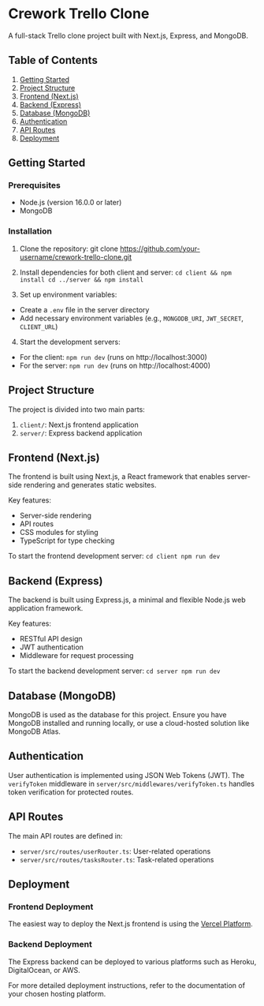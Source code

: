 # Crework Trello Clone

A full-stack Trello clone project built with Next.js, Express, and MongoDB.

## Table of Contents

1. [Getting Started](#getting-started)
2. [Project Structure](#project-structure)
3. [Frontend (Next.js)](#frontend-nextjs)
4. [Backend (Express)](#backend-express)
5. [Database (MongoDB)](#database-mongodb)
6. [Authentication](#authentication)
7. [API Routes](#api-routes)
8. [Deployment](#deployment)

## Getting Started

### Prerequisites

- Node.js (version 16.0.0 or later)
- MongoDB

### Installation

1. Clone the repository:
git clone https://github.com/your-username/crework-trello-clone.git

2. Install dependencies for both client and server:
`cd client && npm install cd ../server && npm install`

3. Set up environment variables:
- Create a `.env` file in the server directory
- Add necessary environment variables (e.g., `MONGODB_URI`, `JWT_SECRET`, `CLIENT_URL`)

4. Start the development servers:
- For the client: `npm run dev` (runs on http://localhost:3000)
- For the server: `npm run dev` (runs on http://localhost:4000)

## Project Structure

The project is divided into two main parts:

1. `client/`: Next.js frontend application
2. `server/`: Express backend application

## Frontend (Next.js)

The frontend is built using Next.js, a React framework that enables server-side rendering and generates static websites.

Key features:
- Server-side rendering
- API routes
- CSS modules for styling
- TypeScript for type checking

To start the frontend development server:
`cd client npm run dev`

## Backend (Express)

The backend is built using Express.js, a minimal and flexible Node.js web application framework.

Key features:
- RESTful API design
- JWT authentication
- Middleware for request processing

To start the backend development server:
`cd server npm run dev`

## Database (MongoDB)

MongoDB is used as the database for this project. Ensure you have MongoDB installed and running locally, or use a cloud-hosted solution like MongoDB Atlas.

## Authentication

User authentication is implemented using JSON Web Tokens (JWT). The `verifyToken` middleware in `server/src/middlewares/verifyToken.ts` handles token verification for protected routes.

## API Routes

The main API routes are defined in:
- `server/src/routes/userRouter.ts`: User-related operations
- `server/src/routes/tasksRouter.ts`: Task-related operations

## Deployment

### Frontend Deployment

The easiest way to deploy the Next.js frontend is using the [Vercel Platform](https://vercel.com/new?utm_medium=default-template&filter=next.js&utm_source=create-next-app&utm_campaign=create-next-app-readme).

### Backend Deployment

The Express backend can be deployed to various platforms such as Heroku, DigitalOcean, or AWS.

For more detailed deployment instructions, refer to the documentation of your chosen hosting platform.